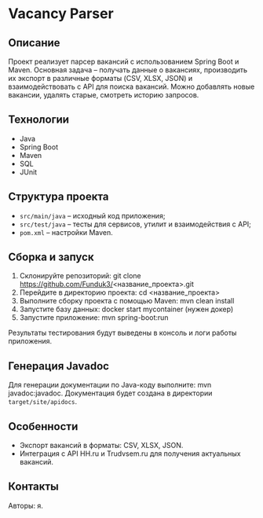 # Vacancy Parser

## Описание

Проект реализует парсер вакансий с использованием Spring Boot и Maven. Основная задача – получать данные о вакансиях, производить их экспорт в различные форматы (CSV, XLSX, JSON) и взаимодействовать с API для поиска вакансий.
Можно добавлять новые вакансии, удалять старые, смотреть историю запросов.

## Технологии
- Java
- Spring Boot
- Maven
- SQL
- JUnit

## Структура проекта

- `src/main/java` – исходный код приложения;
- `src/test/java` – тесты для сервисов, утилит и взаимодействия с API;
- `pom.xml` – настройки Maven.

## Сборка и запуск

1. Склонируйте репозиторий: git clone https://github.com/Funduk3/<название_проекта>.git
2. Перейдите в директорию проекта: cd <название_проекта>
3. Выполните сборку проекта с помощью Maven: mvn clean install
4. Запустите базу данных: docker start mycontainer (нужен докер)
5. Запустите приложение: mvn spring-boot:run

Результаты тестирования будут выведены в консоль и логи работы приложения.

## Генерация Javadoc

Для генерации документации по Java-коду выполните: mvn javadoc:javadoc.
Документация будет создана в директории `target/site/apidocs`.

## Особенности

- Экспорт вакансий в форматы: CSV, XLSX, JSON.
- Интеграция с API HH.ru и Trudvsem.ru для получения актуальных вакансий.

## Контакты

Авторы: я.



